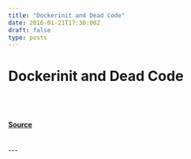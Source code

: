 ```yaml
---
title: "Dockerinit and Dead Code"
date: 2016-01-21T17:30:00Z
draft: false
type: posts
---
```

# Dockerinit and Dead Code

<br/>

<br/>


#### [Source](https://www.cyphar.com/blog/post/20160121-dockerinit-and-dead-code)

<br/>
---
